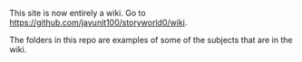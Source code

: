 This site is now entirely a wiki.
Go to https://github.com/jayunit100/storyworld0/wiki.

The folders in this repo are examples of some of the subjects that 
are in the wiki.